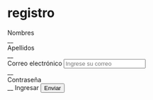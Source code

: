 <!DOCTYPEhtml> 
<html idioma="es"> 
  <cabeza> 
    <juego de caracteres meta="UTF-8"> 
    <meta nombre="ventana gráfica" contenido="ancho=ancho del dispositivo, escala inicial=1.0"> 
    <title>bienvenido</title> 
    <enlace rel="hoja de estilo" href="https://cdnjs.cloudflare.com/ajax/libs/bootstrap/5.1.3/css/bootstrap.min.css"> 
  </cabeza> 
  <cuerpo> 
    <div clase="contenedor"> 
      <div clase="fila justificar-contenido-centro"> 
        <div clase="col-lg-6 col-md-8 col-sm-10"> 
          <h1 Clase="mb-4">registro</h1>
          <formulario> 
            <div clase="grupo-formulario"> 
              <label for="nombres">Nombres</label> 
              <tipo de entrada="texto" clase="control de formulario" id="nombres" marcador de posición="Ingrese su nombre" nombre="nombres" enfoque automático requerido patrón="[A-Za-z]{2,40}"> 
            </div> 
            __ 
            <div clase="grupo-formulario"> 
              <label for="apellido">Apellidos</label> 
              <tipo de entrada="texto" clase="control de formulario" id="apellido" marcador de posición="Ingrese su apellido" nombre="apellido" requerido patrón="[A-Za-z]{2,40}"> 
            </div> 
            __ 
            <div clase="grupo-formulario"> 
              <label for="email">Correo electrónico</label> 
              <input type="email" class="form-control" id="email" placeholder="Ingrese su correo" name="email" patrón requerido="{,60}"> 
            </div> 
            __ 
            <div clase="grupo-formulario"> 
              <label for="contraseña">Contraseña</label> 
              <tipo de entrada="contraseña" class="form-control" placeholder="Ingrese su contraseña" id="contraseña" name="contraseña" patrón requerido="[az])(?=.*[AZ])(?=.*[0-9])(?=.*[!@#$%^&*_=\+-]){8,16}"><br> 
            </div> 
            __ 
            <clase de botón="btn btn-secundario btn-block">Ingresar</button> 
            <button type="submit" class="btn btn-primary btn-block">Enviar</button> 
          </formulario> 
        </div> 
      </div> 
    </div> 
    <guion src="https://cdnjs.cloudflare.com/ajax/libs/bootstrap/5.1.3/js/bootstrap.min.js"></guion> 
  </cuerpo> 
</html>
